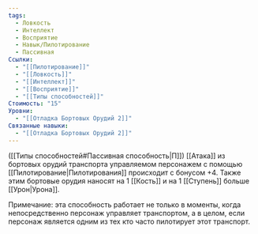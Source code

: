 ```yaml
---
tags:
  - Ловкость
  - Интеллект
  - Восприятие
  - Навык/Пилотирование
  - Пассивная
Ссылки:
  - "[[Пилотирование]]"
  - "[[Ловкость]]"
  - "[[Интеллект]]"
  - "[[Восприятие]]"
  - "[[Типы способностей]]"
Стоимость: "15"
Уровни:
  - "[[Отладка Бортовых Орудий 2]]"
Связанные навыки:
  - "[[Отладка Бортовых Орудий 2]]"
---
```

([[Типы способностей#Пассивная способность|П]]) [[Атака]] из бортовых орудий транспорта управляемом персонажем с помощью [[Пилотирование|Пилотирования]] происходит с бонусом +4. Также этим бортовые орудия наносят на 1 [[Кость]] и на 1 [[Ступень]] больше [[Урон|Урона]]. 

Примечание: эта способность работает не только в моменты, когда непосредственно персонаж управляет транспортом, а в целом, если персонаж является одним из тех кто часто пилотирует этот транспорт. 